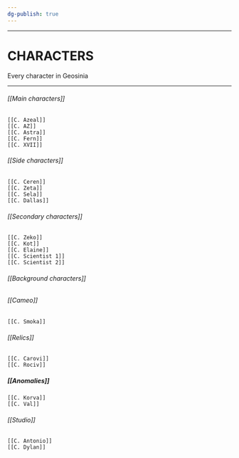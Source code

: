 ```yaml
---
dg-publish: true
---
```


---
# CHARACTERS

Every character in Geosinia

---
###### [[Main characters]]
	[[C. Azeal]]
	[[C. AZ]]
	[[C. Astra]]
	[[C. Fern]]
	[[C. XVII]]

###### [[Side characters]]
	[[C. Ceren]]
	[[C. Zeta]]
	[[C. Sela]]
	[[C. Dallas]]
	

###### [[Secondary characters]]
	[[C. Zeko]]
	[[C. Kot]]
	[[C. Elaine]]
	[[C. Scientist 1]]
	[[C. Scientist 2]]

###### [[Background characters]]
	

###### [[Cameo]]
	[[C. Smoka]]

###### [[Relics]]
	[[C. Carovi]]
	[[C. Rociv]]

##### [[Anomalies]]
	[[C. Korva]]
	[[C. Val]]

###### [[Studio]]
	[[C. Antonio]]
	[[C. Dylan]]
